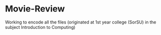 # Movie-Review
Working to encode all the files (originated at 1st year college (SorSU) in the subject Introduction to Computing)
